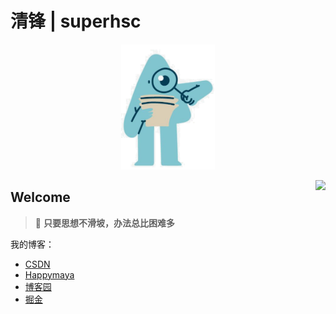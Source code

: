 # 清锋 | superhsc

<div>
<p align="center">
    <a href="https://imaya.happyamay.cn" target="_blank" rel="noopener noreferrer">
        <img src="image/superhsc-logo-nobg-3.png" alt="logo" width="150px"/>
    </a>
</p>
</div>
<img align="right" src="https://github-readme-stats.vercel.app/api?username=qingfeng&show_icons=true&icon_color=805AD5&text_color=718096&bg_color=ffffff&hide_title=true" />

## Welcome

> 🍵 **只要思想不滑坡，办法总比困难多**

我的博客：

- [CSDN](https://blog.csdn.net/Steve_Hao)
- [Happymaya](https://imaya.happymaya.cn)
- [博客园](https://www.cnblogs.com/imaya/)
- [掘金](https://juejin.cn/user/4265760848358365)

